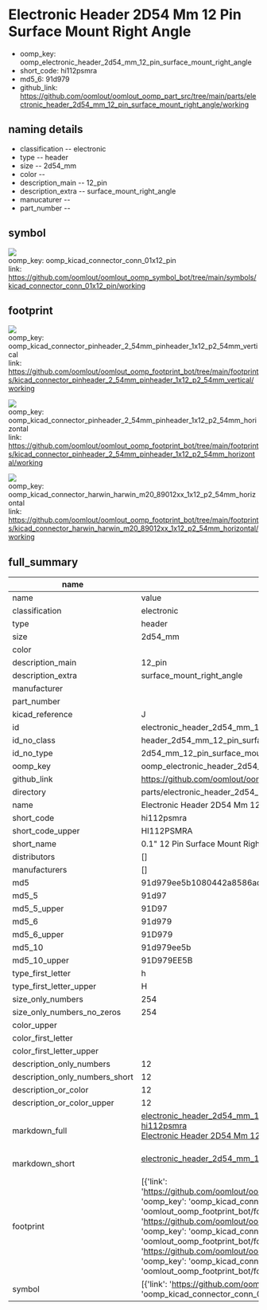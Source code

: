 # Electronic Header 2D54 Mm 12 Pin Surface Mount Right Angle

  
* oomp_key: oomp_electronic_header_2d54_mm_12_pin_surface_mount_right_angle 
* short_code: hi112psmra
* md5_6: 91d979  
* github_link: https://github.com/oomlout/oomlout_oomp_part_src/tree/main/parts/electronic_header_2d54_mm_12_pin_surface_mount_right_angle/working  
## naming details
* classification -- electronic
* type -- header
* size -- 2d54_mm
* color -- 
* description_main -- 12_pin
* description_extra -- surface_mount_right_angle
* manucaturer -- 
* part_number -- 



## symbol

![](symbol/0/working/working_600.png)  
oomp_key: oomp_kicad_connector_conn_01x12_pin  
link: https://github.com/oomlout/oomlout_oomp_symbol_bot/tree/main/symbols/kicad_connector_conn_01x12_pin/working  

## footprint

![](footprint/0/working/working_600.png)  
oomp_key: oomp_kicad_connector_pinheader_2_54mm_pinheader_1x12_p2_54mm_vertical  
link: https://github.com/oomlout/oomlout_oomp_footprint_bot/tree/main/footprints/kicad_connector_pinheader_2_54mm_pinheader_1x12_p2_54mm_vertical/working  

![](footprint/0/working/working_600.png)  
oomp_key: oomp_kicad_connector_pinheader_2_54mm_pinheader_1x12_p2_54mm_horizontal  
link: https://github.com/oomlout/oomlout_oomp_footprint_bot/tree/main/footprints/kicad_connector_pinheader_2_54mm_pinheader_1x12_p2_54mm_horizontal/working  

![](footprint/0/working/working_600.png)  
oomp_key: oomp_kicad_connector_harwin_harwin_m20_89012xx_1x12_p2_54mm_horizontal  
link: https://github.com/oomlout/oomlout_oomp_footprint_bot/tree/main/footprints/kicad_connector_harwin_harwin_m20_89012xx_1x12_p2_54mm_horizontal/working  

## full_summary
| name | value | 
| --- | --- | 
| name | value | 
| classification | electronic | 
| type | header | 
| size | 2d54_mm | 
| color |  | 
| description_main | 12_pin | 
| description_extra | surface_mount_right_angle | 
| manufacturer |  | 
| part_number |  | 
| kicad_reference | J | 
| id | electronic_header_2d54_mm_12_pin_surface_mount_right_angle | 
| id_no_class | header_2d54_mm_12_pin_surface_mount_right_angle | 
| id_no_type | 2d54_mm_12_pin_surface_mount_right_angle | 
| oomp_key | oomp_electronic_header_2d54_mm_12_pin_surface_mount_right_angle | 
| github_link | https://github.com/oomlout/oomlout_oomp_part_src/tree/main/parts/electronic_header_2d54_mm_12_pin_surface_mount_right_angle/working | 
| directory | parts/electronic_header_2d54_mm_12_pin_surface_mount_right_angle | 
| name | Electronic Header 2D54 Mm 12 Pin Surface Mount Right Angle | 
| short_code | hi112psmra | 
| short_code_upper | HI112PSMRA | 
| short_name | 0.1" 12 Pin Surface Mount Right Angle Header | 
| distributors | [] | 
| manufacturers | [] | 
| md5 | 91d979ee5b1080442a8586ad74ba3c94 | 
| md5_5 | 91d97 | 
| md5_5_upper | 91D97 | 
| md5_6 | 91d979 | 
| md5_6_upper | 91D979 | 
| md5_10 | 91d979ee5b | 
| md5_10_upper | 91D979EE5B | 
| type_first_letter | h | 
| type_first_letter_upper | H | 
| size_only_numbers | 254 | 
| size_only_numbers_no_zeros | 254 | 
| color_upper |  | 
| color_first_letter |  | 
| color_first_letter_upper |  | 
| description_only_numbers | 12 | 
| description_only_numbers_short | 12 | 
| description_or_color | 12 | 
| description_or_color_upper | 12 | 
| markdown_full | [electronic_header_2d54_mm_12_pin_surface_mount_right_angle](https://github.com/oomlout/oomlout_oomp_part_src/tree/main/parts/electronic_header_2d54_mm_12_pin_surface_mount_right_angle/working)<br>[hi112psmra](https://github.com/oomlout/oomlout_oomp_part_src/tree/main/parts/electronic_header_2d54_mm_12_pin_surface_mount_right_angle/working)<br>[Electronic Header 2D54 Mm 12 Pin Surface Mount Right Angle](https://github.com/oomlout/oomlout_oomp_part_src/tree/main/parts/electronic_header_2d54_mm_12_pin_surface_mount_right_angle/working)<br><br> | 
| markdown_short | [electronic_header_2d54_mm_12_pin_surface_mount_right_angle](https://github.com/oomlout/oomlout_oomp_part_src/tree/main/parts/electronic_header_2d54_mm_12_pin_surface_mount_right_angle/working)<br><br> | 
| footprint | [{'link': 'https://github.com/oomlout/oomlout_oomp_footprint_bot/tree/main/foootprntss/kicad_connector_pinheader_2_54mm_pinheader_1x12_p2_54mm_vertical', 'oomp_key': 'oomp_kicad_connector_pinheader_2_54mm_pinheader_1x12_p2_54mm_vertical', 'directory': 'oomlout_oomp_footprint_bot/footprints/kicad_connector_pinheader_2_54mm_pinheader_1x12_p2_54mm_vertical//working/working.kicad_mod'}, {'link': 'https://github.com/oomlout/oomlout_oomp_footprint_bot/tree/main/foootprntss/kicad_connector_pinheader_2_54mm_pinheader_1x12_p2_54mm_horizontal', 'oomp_key': 'oomp_kicad_connector_pinheader_2_54mm_pinheader_1x12_p2_54mm_horizontal', 'directory': 'oomlout_oomp_footprint_bot/footprints/kicad_connector_pinheader_2_54mm_pinheader_1x12_p2_54mm_horizontal//working/working.kicad_mod'}, {'link': 'https://github.com/oomlout/oomlout_oomp_footprint_bot/tree/main/foootprntss/kicad_connector_harwin_harwin_m20_89012xx_1x12_p2_54mm_horizontal', 'oomp_key': 'oomp_kicad_connector_harwin_harwin_m20_89012xx_1x12_p2_54mm_horizontal', 'directory': 'oomlout_oomp_footprint_bot/footprints/kicad_connector_harwin_harwin_m20_89012xx_1x12_p2_54mm_horizontal//working/working.kicad_mod'}] | 
| symbol | [{'link': 'https://github.com/oomlout/oomlout_oomp_symbol_bot/tree/main/symbols/kicad_connector_conn_01x12_pin', 'oomp_key': 'oomp_kicad_connector_conn_01x12_pin', 'directory': 'oomlout_oomp_symbol_bot/symbols/kicad_connector_conn_01x12_pin//working/working.kicad_sym'}] | 
